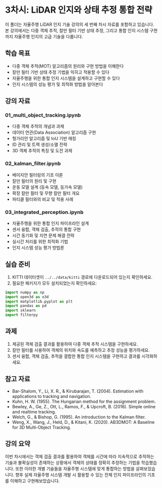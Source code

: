 # 3차시: LiDAR 인지와 상태 추정 통합 전략

이 폴더는 자율주행 LiDAR 인지 기술 강의의 세 번째 차시 자료를 포함하고 있습니다. 본 강의에서는 다중 객체 추적, 칼만 필터 기반 상태 추정, 그리고 통합 인지 시스템 구현까지 자율주행 인지의 고급 기술을 다룹니다.

## 학습 목표

- 다중 객체 추적(MOT) 알고리즘의 원리와 구현 방법을 이해한다
- 칼만 필터 기반 상태 추정 기법을 익히고 적용할 수 있다
- 자율주행을 위한 통합 인지 시스템을 설계하고 구현할 수 있다
- 인지 시스템의 성능 평가 및 최적화 방법을 알아본다

## 강의 자료

### 01_multi_object_tracking.ipynb
- 다중 객체 추적의 개념과 과제
- 데이터 연관(Data Association) 알고리즘 구현
- 헝가리안 알고리즘 및 IoU 기반 매칭
- ID 관리 및 트랙 생성/소멸 전략
- 3D 객체 추적의 특징 및 도전 과제

### 02_kalman_filter.ipynb
- 베이지안 필터링의 기초 이론
- 칼만 필터의 원리 및 구현
- 운동 모델 설계 (등속 모델, 등가속 모델)
- 확장 칼만 필터 및 무향 칼만 필터 개요
- 파티클 필터와의 비교 및 적용 사례

### 03_integrated_perception.ipynb
- 자율주행을 위한 통합 인지 파이프라인 설계
- 센서 융합, 객체 검출, 추적의 통합 구현
- 시간 동기화 및 지연 문제 해결 전략
- 실시간 처리를 위한 최적화 기법
- 인지 시스템 성능 평가 방법론

## 실습 준비

1. KITTI 데이터셋이 `../../data/kitti` 경로에 다운로드되어 있는지 확인하세요.
2. 필요한 패키지가 모두 설치되었는지 확인하세요:
```python
import numpy as np
import open3d as o3d
import matplotlib.pyplot as plt
import pandas as pd
import sklearn
import filterpy
```

## 과제

1. 제공된 객체 검출 결과를 활용하여 다중 객체 추적 시스템을 구현하세요.
2. 칼만 필터를 사용하여 객체의 위치와 속도를 예측하고 추정 성능을 평가하세요.
3. 센서 융합, 객체 검출, 추적을 결합한 통합 인지 시스템을 구현하고 결과를 시각화하세요.

## 참고 자료

- Bar-Shalom, Y., Li, X. R., & Kirubarajan, T. (2004). Estimation with applications to tracking and navigation.
- Kuhn, H. W. (1955). The Hungarian method for the assignment problem.
- Bewley, A., Ge, Z., Ott, L., Ramos, F., & Upcroft, B. (2016). Simple online and realtime tracking.
- Welch, G., & Bishop, G. (1995). An introduction to the Kalman filter.
- Weng, X., Wang, J., Held, D., & Kitani, K. (2020). AB3DMOT: A Baseline for 3D Multi-Object Tracking.

## 강의 요약
이번 차시에서는 객체 검출 결과를 활용하여 객체를 시간에 따라 지속적으로 추적하는 기술과 불확실성이 존재하는 상황에서 객체의 상태를 정확히 추정하는 기법을 학습했습니다. 또한 이러한 개별 기술들을 자율주행 시스템에 맞게 통합하는 방법을 살펴보았습니다. 향후 실제 자율주행 시스템 개발 시 활용할 수 있는 전체 인지 파이프라인의 기초를 이해하고 구현해보았습니다.